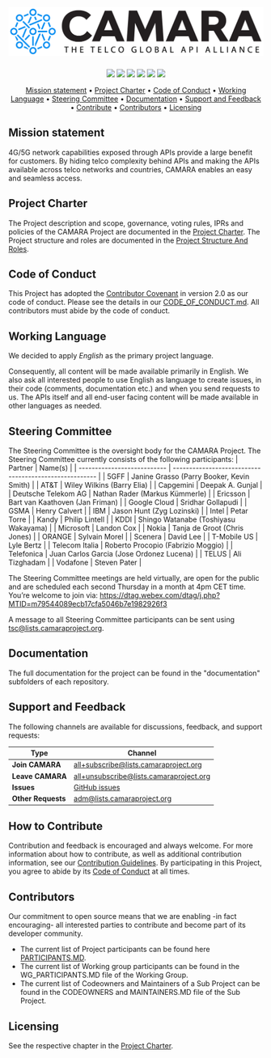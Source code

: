 <h1 align="center">
  <img src="/documentation/ressources/CAMARA_logo_black.png">
  <!---
  CAMARA - The Telco Global API Alliance
  -->
</h1>

<p align="center">
<a href="https://github.com/camaraproject/Governance/commits/" title="Last Commit"><img src="https://img.shields.io/github/last-commit/camaraproject/Governance?style=plastic"></a>
<a href="https://github.com/camaraproject/Governance/issues" title="Open Issues"><img src="https://img.shields.io/github/issues/camaraproject/Governance?style=plastic"></a>
<a href="https://github.com/camaraproject/Governance/pulls" title="Open Pull Requests"><img src="https://img.shields.io/github/issues-pr/camaraproject/Governance?style=plastic"></a>
<a href="https://github.com/camaraproject/Governance/graphs/contributors" title="Contributors"><img src="https://img.shields.io/github/contributors/camaraproject/Governance?style=plastic"></a>
<a href="https://github.com/camaraproject/Governance" title="Repo Size"><img src="https://img.shields.io/github/repo-size/camaraproject/Governance?style=plastic"></a>
<a href="https://github.com/camaraproject/Governance/blob/main/documentation/LICENSE.APACHE2.0" title="License"><img src="https://img.shields.io/badge/License-Apache%202.0-green.svg?style=plastic"></a>
</p>

<p align="center">
  <a href="#mission-statement">Mission statement</a> •
  <a href="#project-charter">Project Charter</a> •
  <a href="#code-of-conduct">Code of Conduct</a> •
  <a href="#working-language">Working Language</a> •
  <a href="#steering-committee">Steering Committee</a> •
  <a href="#documentation">Documentation</a> •
  <a href="#support-and-feedback">Support and Feedback</a> •
  <a href="#how-to-contribute">Contribute</a> •
  <a href="#contributors">Contributors</a> •
  <a href="#licensing">Licensing</a>
</p>

## Mission statement

4G/5G network capabilities exposed through APIs provide a large benefit for customers. By hiding telco complexity behind APIs and making the APIs available across telco networks and countries, CAMARA enables an easy and seamless access.

## Project Charter

The Project description and scope, governance, voting rules, IPRs and policies of the CAMARA Project are documented in the [Project Charter](./ProjectCharter.md).
The Project structure and roles are documented in the [Project Structure And Roles](./ProjectStructureAndRoles.md).

## Code of Conduct

This Project has adopted the [Contributor Covenant](https://www.contributor-covenant.org/) in version 2.0 as our code of conduct. Please see the details in our [CODE_OF_CONDUCT.md](CODE_OF_CONDUCT.md). All contributors must abide by the code of conduct.

## Working Language

We decided to apply _English_ as the primary project language.  

Consequently, all content will be made available primarily in English. We also ask all interested people to use English as language to create issues, in their code (comments, documentation etc.) and when you send requests to us. The APIs itself and all end-user facing content will be made available in other languages as needed.

## Steering Committee
The Steering Committee is the oversight body for the CAMARA Project. The Steering Committee currently consists of the following participants:
| Partner                     | Name(s)                                                |
| --------------------------- | ------------------------------------------------------ |
| 5GFF	| Janine Grasso (Parry Booker, Kevin Smith) |
| AT&T	| Wiley Wilkins (Barry Elia) |
| Capgemini	| Deepak A. Gunjal |
| Deutsche Telekom AG	| Nathan Rader (Markus Kümmerle) |
| Ericsson	| Bart van Kaathoven (Jan Friman) |
| Google Cloud	| Sridhar Gollapudi |
| GSMA	| Henry Calvert |
| IBM	| Jason Hunt (Zyg Lozinski) |
| Intel	| Petar Torre |
| Kandy	| Philip Lintell |
| KDDI	| Shingo Watanabe (Toshiyasu Wakayama) |
| Microsoft	| Landon Cox |
| Nokia	| Tanja de Groot (Chris Jones) |
| ORANGE	| Sylvain Morel |
| Scenera	| David Lee |
| T-Mobile US	| Lyle Bertz |
| Telecom Italia	| Roberto Procopio (Fabrizio Moggio) |
| Telefonica	| Juan Carlos Garcia (Jose Ordonez Lucena) |
| TELUS	| Ali Tizghadam |
| Vodafone	| Steven Pater |

The Steering Committee meetings are held virtually, are open for the public and are scheduled each second Thursday in a month at 4pm CET time. You’re welcome to join via: https://dtag.webex.com/dtag/j.php?MTID=m79544089ecb17cfa5046b7e1982926f3

A message to all Steering Committee participants can be sent using <tsc@lists.camaraproject.org>.

## Documentation

The full documentation for the project can be found in the "documentation" subfolders of each repository.

## Support and Feedback
The following channels are available for discussions, feedback, and support requests:

| Type                     | Channel                                                |
| ------------------------ | ------------------------------------------------------ |
| **Join CAMARA** | <all+subscribe@lists.camaraproject.org> |
| **Leave CAMARA** | <all+unsubscribe@lists.camaraproject.org> |
| **Issues**   | [GitHub issues](https://github.com/camaraproject/Governance/issues/new) |
| **Other Requests**    | <adm@lists.camaraproject.org>   |

## How to Contribute

Contribution and feedback is encouraged and always welcome. For more information about how to contribute, as well as additional contribution information, see our [Contribution Guidelines](./CONTRIBUTING.md). By participating in this Project, you agree to abide by its [Code of Conduct](./CODE_OF_CONDUCT.md) at all times.

## Contributors

Our commitment to open source means that we are enabling -in fact encouraging- all interested parties to contribute and become part of its developer community.
* The current list of Project participants can be found here [PARTICIPANTS.MD](./PARTICIPANTS.MD).
* The current list of Working group participants can be found in the WG_PARTICIPANTS.MD file of the Working Group.
* The current list of Codeowners and Maintainers of a Sub Project can be found in the CODEOWNERS and MAINTAINERS.MD file of the Sub Project.

## Licensing

See the respective chapter in the [Project Charter](https://github.com/camaraproject/Governance/blob/main/ProjectCharter.md#intellectual-property-policy).

